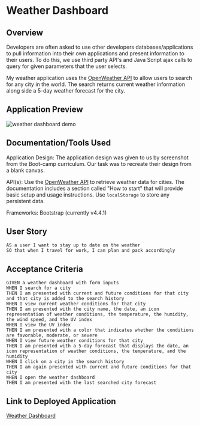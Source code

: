 # Weather Dashboard

## Overview
Developers are often asked to use other developers databases/applications to pull information into their own applications and present information to their users. To do this, we use third party API's and Java Script ajax calls to query for given parameters that the user selects. 

My weather application uses the [OpenWeather API](https://openweathermap.org/api) to allow users to search for any city in the world. The search returns current weather information along side a 5-day weather forecast for the city.

## Application Preview

![weather dashboard demo](./assets/Weather_Dashboard.gif)

## Documentation/Tools Used

Application Design:
The application design was given to us by screenshot from the Boot-camp curriculum. Our task was to recreate their design from a blank canvas.

API(s):
Use the [OpenWeather API](https://openweathermap.org/api) to retrieve weather data for cities. The documentation includes a section called "How to start" that will provide basic setup and usage instructions. Use `localStorage` to store any persistent data.

Frameworks:
Bootstrap (currently v4.4.1)

## User Story
```
AS a user I want to stay up to date on the weather
SO that when I travel for work, I can plan and pack accordingly
```
## Acceptance Criteria
```
GIVEN a weather dashboard with form inputs
WHEN I search for a city
THEN I am presented with current and future conditions for that city and that city is added to the search history
WHEN I view current weather conditions for that city
THEN I am presented with the city name, the date, an icon representation of weather conditions, the temperature, the humidity, the wind speed, and the UV index
WHEN I view the UV index
THEN I am presented with a color that indicates whether the conditions are favorable, moderate, or severe
WHEN I view future weather conditions for that city
THEN I am presented with a 5-day forecast that displays the date, an icon representation of weather conditions, the temperature, and the humidity
WHEN I click on a city in the search history
THEN I am again presented with current and future conditions for that city
WHEN I open the weather dashboard
THEN I am presented with the last searched city forecast
```

## Link to Deployed Application
[Weather Dashboard](https://ngoudeau2012.github.io/weather_app/)